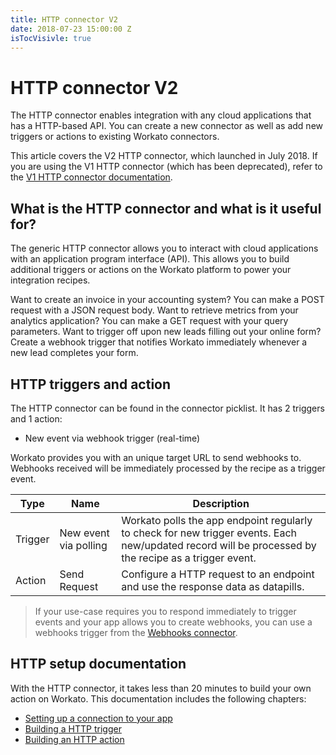 ```yaml
---
title: HTTP connector V2
date: 2018-07-23 15:00:00 Z
isTocVisivle: true
---
```


# HTTP connector V2
The HTTP connector enables integration with any cloud applications that has a HTTP-based API. You can create a new connector as well as add new triggers or actions to existing Workato connectors.

This article covers the V2 HTTP connector, which launched in July 2018. If you are using the V1 HTTP connector (which has been deprecated), refer to the [V1 HTTP connector documentation](http.md).

## What is the HTTP connector and what is it useful for?
The generic HTTP connector allows you to interact with cloud applications with an application program interface (API). This allows you to build additional triggers or actions on the Workato platform to power your integration recipes.

Want to create an invoice in your accounting system? You can make a POST request with a JSON request body. Want to retrieve metrics from your analytics application? You can make a GET request with your query parameters. Want to trigger off upon new leads filling out your online form? Create a webhook trigger that notifies Workato immediately whenever a new lead completes your form.

## HTTP triggers and action
The HTTP connector can be found in the connector picklist. It has 2 triggers and 1 action:

- New event via webhook trigger (real-time)

Workato provides you with an unique target URL to send webhooks to. Webhooks received will be immediately processed by the recipe as a trigger event.

| Type    | Name | Description |
| ------- | ---- | --- |
| Trigger | New event via polling | Workato polls the app endpoint regularly to check for new trigger events. Each new/updated record will be processed by the recipe as a trigger event. |
| Action  | Send Request | Configure a HTTP request to an endpoint and use the response data as datapills. |

> If your use-case requires you to respond immediately to trigger events and your app allows you to create webhooks, you can use a webhooks trigger from the [Webhooks connector](/connectors/workato-webhooks.md).

## HTTP setup documentation
With the HTTP connector, it takes less than 20 minutes to build your own action on Workato. This documentation includes the following chapters:

- [Setting up a connection to your app](/developing-connectors/http/connection-setup.md)
- [Building a HTTP trigger](developing-connectors/http/building-http-trigger.md)
- [Building an HTTP action](developing-connectors/http/building-http-action.md)
